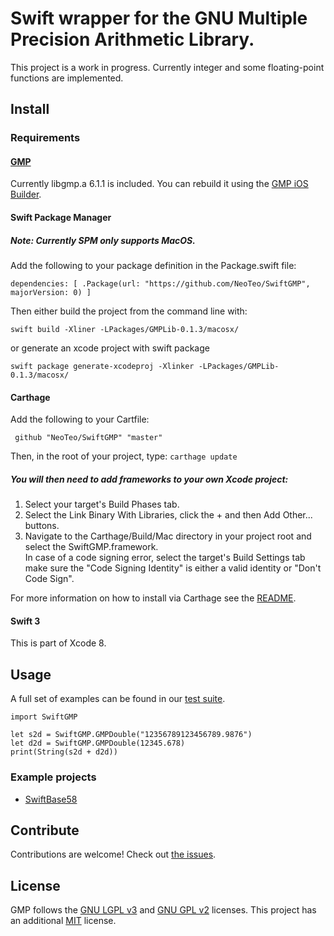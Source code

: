 # Swift wrapper for the GNU Multiple Precision Arithmetic Library.

This project is a work in progress. Currently integer and some floating-point functions are implemented.

## Install
### Requirements
#### [GMP](//gmplib.org)
Currently libgmp.a 6.1.1 is included. You can rebuild it using the [GMP iOS Builder](//github.com/NeoTeo/gmp-ios-builder). 
#### Swift Package Manager
##### Note: Currently SPM only supports MacOS.
Add the following to your package definition in the Package.swift file:

    dependencies: [ .Package(url: "https://github.com/NeoTeo/SwiftGMP", majorVersion: 0) ]

Then either build the project from the command line with:

    swift build -Xliner -LPackages/GMPLib-0.1.3/macosx/

or generate an xcode project with swift package

    swift package generate-xcodeproj -Xlinker -LPackages/GMPLib-0.1.3/macosx/

#### Carthage
Add the following to your Cartfile:

     github "NeoTeo/SwiftGMP" "master"
Then, in the root of your project, type: `carthage update`  

##### You will then need to add frameworks to your own Xcode project:  
1.  Select your target's Build Phases tab.  
2.  Select the Link Binary With Libraries, click the + and then Add Other... buttons.  
3.  Navigate to the Carthage/Build/Mac directory in your project root and select the SwiftGMP.framework.  
In case of a code signing error, select the target's Build Settings tab make sure the "Code Signing Identity" is either a valid identity or "Don't Code Sign".

For more information on how to install via Carthage see the [README](//github.com/Carthage/Carthage#adding-frameworks-to-an-application).
#### Swift 3
This is part of Xcode 8.

## Usage

A full set of examples can be found in our [test suite](//github.com/NeoTeo/SwiftGMP/tree/master/SwiftGMPTests).

	import SwiftGMP
	
	let s2d = SwiftGMP.GMPDouble("12356789123456789.9876")
	let d2d = SwiftGMP.GMPDouble(12345.678)
	print(String(s2d + d2d))

### Example projects
*  [SwiftBase58](//github.com/NeoTeo/SwiftBase58)

## Contribute

Contributions are welcome! Check out [the issues](//github.com/NeoTeo/SwiftGMP/issues).

## License

GMP follows the  [GNU LGPL v3](//www.gnu.org/licenses/lgpl.html) and [GNU GPL v2](//www.gnu.org/licenses/gpl-2.0.html) licenses. This project has an additional [MIT](//opensource.org/licenses/MIT) license.
